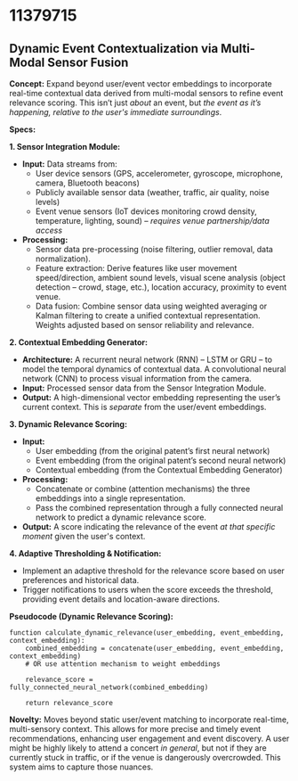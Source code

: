 # 11379715

## Dynamic Event Contextualization via Multi-Modal Sensor Fusion

**Concept:** Expand beyond user/event vector embeddings to incorporate real-time contextual data derived from multi-modal sensors to refine event relevance scoring. This isn’t just *about* an event, but *the event as it’s happening, relative to the user's immediate surroundings*.

**Specs:**

**1. Sensor Integration Module:**

*   **Input:** Data streams from:
    *   User device sensors (GPS, accelerometer, gyroscope, microphone, camera, Bluetooth beacons)
    *   Publicly available sensor data (weather, traffic, air quality, noise levels)
    *   Event venue sensors (IoT devices monitoring crowd density, temperature, lighting, sound) – *requires venue partnership/data access*
*   **Processing:**
    *   Sensor data pre-processing (noise filtering, outlier removal, data normalization).
    *   Feature extraction: Derive features like user movement speed/direction, ambient sound levels, visual scene analysis (object detection – crowd, stage, etc.), location accuracy, proximity to event venue.
    *   Data fusion:  Combine sensor data using weighted averaging or Kalman filtering to create a unified contextual representation. Weights adjusted based on sensor reliability and relevance.

**2. Contextual Embedding Generator:**

*   **Architecture:**  A recurrent neural network (RNN) – LSTM or GRU – to model the temporal dynamics of contextual data.  A convolutional neural network (CNN) to process visual information from the camera.
*   **Input:** Processed sensor data from the Sensor Integration Module.
*   **Output:**  A high-dimensional vector embedding representing the user’s current context. This is *separate* from the user/event embeddings.

**3.  Dynamic Relevance Scoring:**

*   **Input:**
    *   User embedding (from the original patent’s first neural network)
    *   Event embedding (from the original patent’s second neural network)
    *   Contextual embedding (from the Contextual Embedding Generator)
*   **Processing:**
    *   Concatenate or combine (attention mechanisms) the three embeddings into a single representation.
    *   Pass the combined representation through a fully connected neural network to predict a dynamic relevance score.
*   **Output:** A score indicating the relevance of the event *at that specific moment* given the user's context.

**4.  Adaptive Thresholding & Notification:**

*   Implement an adaptive threshold for the relevance score based on user preferences and historical data.
*   Trigger notifications to users when the score exceeds the threshold, providing event details and location-aware directions.



**Pseudocode (Dynamic Relevance Scoring):**

```
function calculate_dynamic_relevance(user_embedding, event_embedding, context_embedding):
    combined_embedding = concatenate(user_embedding, event_embedding, context_embedding)
    # OR use attention mechanism to weight embeddings

    relevance_score = fully_connected_neural_network(combined_embedding)

    return relevance_score
```

**Novelty:**  Moves beyond static user/event matching to incorporate real-time, multi-sensory context.  This allows for more precise and timely event recommendations, enhancing user engagement and event discovery. A user might be highly likely to attend a concert *in general*, but not if they are currently stuck in traffic, or if the venue is dangerously overcrowded. This system aims to capture those nuances.